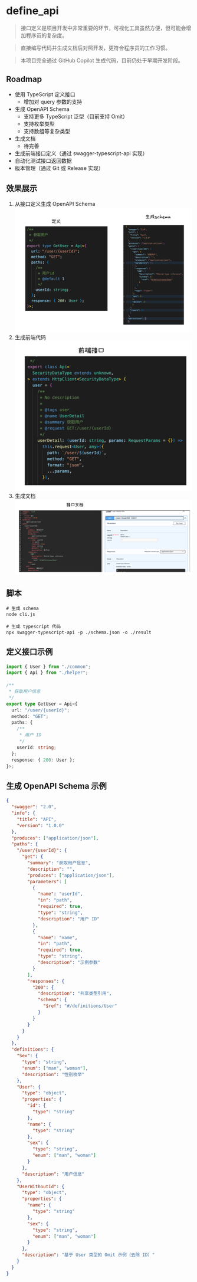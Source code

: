 # define_api

> 接口定义是项目开发中非常重要的环节，可视化工具虽然方便，但可能会增加程序员的复杂度。

> 直接编写代码并生成文档后对照开发，更符合程序员的工作习惯。

> 本项目完全通过 GitHub Copilot 生成代码，目前仍处于早期开发阶段。

## Roadmap

- 使用 TypeScript 定义接口
  - 增加对 query 参数的支持
- 生成 OpenAPI Schema
  - 支持更多 TypeScript 泛型（目前支持 Omit）
  - 支持枚举类型
  - 支持数组等复杂类型
- 生成文档
  - 待完善
- 生成前端接口定义（通过 swagger-typescript-api 实现）
- 自动化测试接口返回数据
- 版本管理（通过 Git 或 Release 实现）

## 效果展示

1. 从接口定义生成 OpenAPI Schema
   <img src="./docs/define2schema.png" alt="接口定义到 OpenAPI Schema 的效果图"/>
2. 生成前端代码
   <img src="./docs/ts.png" alt="生成前端代码的效果图"/>
3. 生成文档
   <img src="./docs/doc.png" alt="生成文档的效果图"/>

## 脚本

```shell
# 生成 schema
node cli.js

# 生成 typescript 代码
npx swagger-typescript-api -p ./schema.json -o ./result
```

## 定义接口示例

```typescript
import { User } from "./common";
import { Api } from "./helper";

/**
 * 获取用户信息
 */
export type GetUser = Api<{
  url: "/user/{userId}";
  method: "GET";
  paths: {
    /**
     * 用户 ID
     */
    userId: string;
  };
  response: { 200: User };
}>;
```

## 生成 OpenAPI Schema 示例

```json
{
  "swagger": "2.0",
  "info": {
    "title": "API",
    "version": "1.0.0"
  },
  "produces": ["application/json"],
  "paths": {
    "/user/{userId}": {
      "get": {
        "summary": "获取用户信息",
        "description": "",
        "produces": ["application/json"],
        "parameters": [
          {
            "name": "userId",
            "in": "path",
            "required": true,
            "type": "string",
            "description": "用户 ID"
          },
          {
            "name": "name",
            "in": "path",
            "required": true,
            "type": "string",
            "description": "示例参数"
          }
        ],
        "responses": {
          "200": {
            "description": "共享类型引用",
            "schema": {
              "$ref": "#/definitions/User"
            }
          }
        }
      }
    }
  },
  "definitions": {
    "Sex": {
      "type": "string",
      "enum": ["man", "woman"],
      "description": "性别枚举"
    },
    "User": {
      "type": "object",
      "properties": {
        "id": {
          "type": "string"
        },
        "name": {
          "type": "string"
        },
        "sex": {
          "type": "string",
          "enum": ["man", "woman"]
        }
      },
      "description": "用户信息"
    },
    "UserWithoutId": {
      "type": "object",
      "properties": {
        "name": {
          "type": "string"
        },
        "sex": {
          "type": "string",
          "enum": ["man", "woman"]
        }
      },
      "description": "基于 User 类型的 Omit 示例（去除 ID）"
    }
  }
}
```
